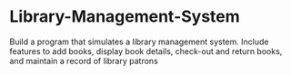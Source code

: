 # Library-Management-System
Build a program that simulates a library management system.
Include features to add books, display book details, check-out
and return books, and maintain a record of library patrons
